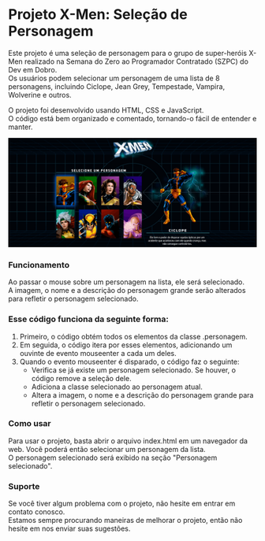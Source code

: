 # Projeto X-Men: Seleção de Personagem
Este projeto é uma seleção de personagem para o grupo de super-heróis X-Men realizado na Semana do Zero ao Programador Contratado (SZPC) do Dev em Dobro.<br>
Os usuários podem selecionar um personagem de uma lista de 8 personagens, incluindo Ciclope, Jean Grey, Tempestade, Vampira, Wolverine e outros.

O projeto foi desenvolvido usando HTML, CSS e JavaScript.<br>
O código está bem organizado e comentado, tornando-o fácil de entender e manter.

<img src="./tela-selecao-xmen.gif" alt="gif da tela do projeto">

<h3>Funcionamento</h3>
Ao passar o mouse sobre um personagem na lista, ele será selecionado.<br>
A imagem, o nome e a descrição do personagem grande serão alterados para refletir o personagem selecionado.

<h3>Esse código funciona da seguinte forma:</h3>

<ol>
<li>Primeiro, o código obtém todos os elementos da classe .personagem.</li>
<li>Em seguida, o código itera por esses elementos, adicionando um ouvinte de evento mouseenter a cada um deles.</li>
<li>Quando o evento mouseenter é disparado, o código faz o seguinte:
  <ul>
   <li>Verifica se já existe um personagem selecionado. Se houver, o código remove a seleção dele.</li>
   <li>Adiciona a classe selecionado ao personagem atual.</li>
   <li>Altera a imagem, o nome e a descrição do personagem grande para refletir o personagem selecionado.</li>
  </ul>
 </li>
</ol>

<h3>Como usar</h3>
Para usar o projeto, basta abrir o arquivo index.html em um navegador da web. Você poderá então selecionar um personagem da lista.<br>
O personagem selecionado será exibido na seção "Personagem selecionado".

<h3>Suporte</h3>
Se você tiver algum problema com o projeto, não hesite em entrar em contato conosco.<br>
Estamos sempre procurando maneiras de melhorar o projeto, então não hesite em nos enviar suas sugestões.

